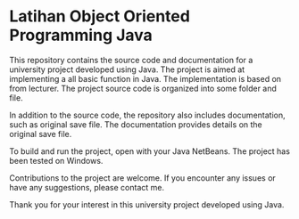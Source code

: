 # Latihan Object Oriented Programming Java

This repository contains the source code and documentation for a university project developed using Java. The project is aimed at implementing a all basic function in Java. The implementation is based on from lecturer. The project source code is organized into some folder and file.

In addition to the source code, the repository also includes documentation, such as original save file. The documentation provides details on the original save file.

To build and run the project, open with your Java NetBeans. The project has been tested on Windows.

Contributions to the project are welcome. If you encounter any issues or have any suggestions, please contact me.

Thank you for your interest in this university project developed using Java.
